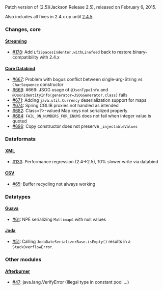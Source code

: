 Patch version of [2.5](Jackson Release 2.5), released on February 6, 2015.

Also includes all fixes in 2.4.x up until [2.4.5](Jackson-Release-2.4.5).

### Changes, core

#### [Streaming](../../jackson-core)

* [#178](../../jackson-core/issues/178): Add `Lf2SpacesIndenter.withLinefeed` back to restore binary-compatibility with 2.4.x

#### [Core Databind](../../jackson-databind)

* [#667](../../jackson-databind/issues/667): Problem with bogus conflict between single-arg-String vs `CharSequence` constructor
* [#669](../../jackson-databind/issues/669): #669: JSOG usage of `@JsonTypeInfo` and `@JsonIdentityInfo(generator=JSOGGenerator.class)` fails
* [#671](../../jackson-databind/issues/671): Adding `java.util.Currency` deserialization support for maps
* [#674](../../jackson-databind/issues/674): Spring CGLIB proxies not handled as intended
* [#682](../../jackson-databind/issues/682): Class<?>-valued Map keys not serialized properly
* [#684](../../jackson-databind/issues/684): `FAIL_ON_NUMBERS_FOR_ENUMS` does not fail when integer value is quoted
* [#696](../../jackson-databind/issues/696): Copy constructor does not preserve `_injectableValues`

### Dataformats

#### [XML](../../jackson-dataformat-xml)

* [#133](../../jackson-dataformat-xml/issues/133): Performance regression (2.4->2.5), 10% slower write via databind

#### [CSV](../../jackson-dataformat-csv)

* [#65](../../jackson-dataformat-csv/issues/65): Buffer recycling not always working

### Datatypes

#### [Guava](../../jackson-datatype-guava)

* [#61](../../jackson-datatype-guava/issues/61): NPE serializing `Multimap`s with null values

#### [Joda](../../jackson-datatype-joda)

* [#51](../../jackson-datatype-joda/issues/51): Calling `JodaDateSerializerBase.isEmpty()` results in a `StackOverflowError`.

### Other modules

#### [Afterburner](../../jackson-module-afterburner)

* [#47](../../jackson-module-afterburner/issues/47): java.lang.VerifyError (Illegal type in constant pool ...)
